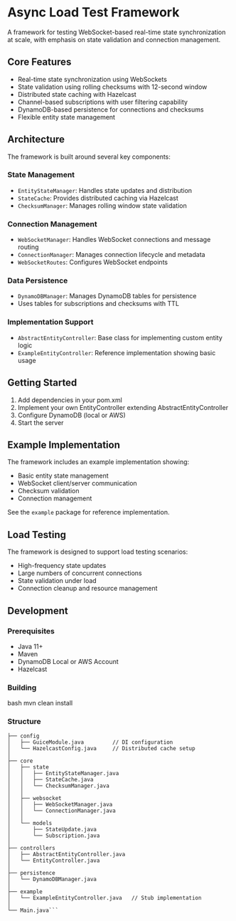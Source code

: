 # Async Load Test Framework

A framework for testing WebSocket-based real-time state synchronization at scale, with emphasis on state validation and connection management.

## Core Features

- Real-time state synchronization using WebSockets
- State validation using rolling checksums with 12-second window
- Distributed state caching with Hazelcast
- Channel-based subscriptions with user filtering capability
- DynamoDB-based persistence for connections and checksums
- Flexible entity state management

## Architecture

The framework is built around several key components:

### State Management
- `EntityStateManager`: Handles state updates and distribution
- `StateCache`: Provides distributed caching via Hazelcast
- `ChecksumManager`: Manages rolling window state validation

### Connection Management  
- `WebSocketManager`: Handles WebSocket connections and message routing
- `ConnectionManager`: Manages connection lifecycle and metadata
- `WebSocketRoutes`: Configures WebSocket endpoints

### Data Persistence
- `DynamoDBManager`: Manages DynamoDB tables for persistence
- Uses tables for subscriptions and checksums with TTL

### Implementation Support
- `AbstractEntityController`: Base class for implementing custom entity logic
- `ExampleEntityController`: Reference implementation showing basic usage

## Getting Started

1. Add dependencies in your pom.xml
2. Implement your own EntityController extending AbstractEntityController
3. Configure DynamoDB (local or AWS)
4. Start the server

## Example Implementation

The framework includes an example implementation showing:
- Basic entity state management
- WebSocket client/server communication
- Checksum validation
- Connection management

See the `example` package for reference implementation.

## Load Testing

The framework is designed to support load testing scenarios:
- High-frequency state updates
- Large numbers of concurrent connections
- State validation under load
- Connection cleanup and resource management

## Development

### Prerequisites
- Java 11+
- Maven
- DynamoDB Local or AWS Account
- Hazelcast

### Building
bash
mvn clean install


### Structure
```com.asyncloadtest
├── config
│   ├── GuiceModule.java         // DI configuration
│   └── HazelcastConfig.java     // Distributed cache setup
│
├── core
│   ├── state
│   │   ├── EntityStateManager.java     
│   │   ├── StateCache.java            
│   │   └── ChecksumManager.java       
│   │
│   ├── websocket
│   │   ├── WebSocketManager.java      
│   │   └── ConnectionManager.java     
│   │
│   └── models
│       ├── StateUpdate.java           
│       └── Subscription.java          
│
├── controllers
│   ├── AbstractEntityController.java  
│   └── EntityController.java          
│
├── persistence
│   └── DynamoDBManager.java          
│
├── example
│   └── ExampleEntityController.java   // Stub implementation
│
└── Main.java```
